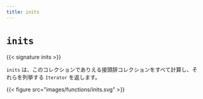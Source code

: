```yaml
---
title: inits
---
```


# `inits`

{{< signature inits >}}

`inits` は、このコレクションでありえる接頭辞コレクションをすべて計算し、それらを列挙する `Iterator` を返します。

{{< figure src="images/functions/inits.svg" >}}
